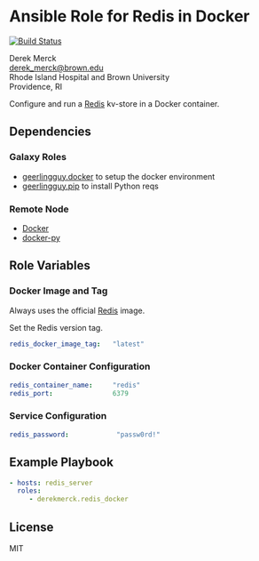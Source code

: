 Ansible Role for Redis in Docker
================================

[![Build Status](https://travis-ci.org/derekmerck/ansible-redis-docker.svg?branch=master)](https://travis-ci.org/derekmerck/ansible-redis-docker)

Derek Merck  
<derek_merck@brown.edu>  
Rhode Island Hospital and Brown University  
Providence, RI  

Configure and run a [Redis](https://redis.io) kv-store in a Docker container.


Dependencies
------------

### Galaxy Roles

- [geerlingguy.docker](https://github.com/geerlingguy/ansible-role-docker) to setup the docker environment
- [geerlingguy.pip](https://github.com/geerlingguy/ansible-role-pip) to install Python reqs


### Remote Node

- [Docker][]
- [docker-py][]

[Docker]: https://www.docker.com
[docker-py]: https://docker-py.readthedocs.io


Role Variables
--------------

### Docker Image and Tag

Always uses the official [Redis][] image.

[redis]: https://hub.docker.com/_/redis/

Set the Redis version tag.

```yaml
redis_docker_image_tag:   "latest"
```

### Docker Container Configuration

```yaml
redis_container_name:     "redis"
redis_port:               6379
```

### Service Configuration

```yaml
redis_password:            "passw0rd!"
```


Example Playbook
----------------

```yaml
- hosts: redis_server
  roles:
     - derekmerck.redis_docker
```


License
-------

MIT